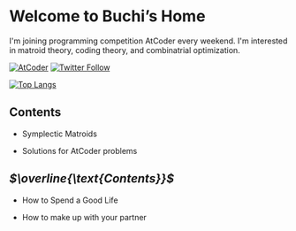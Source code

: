 # **$\text{Welcome to Buchi's Home}$**

I'm joining programming competition AtCoder every weekend.
I'm interested in matroid theory, coding theory, and combinatrial optimization.

[![AtCoder](https://img.shields.io/endpoint?url=https%3A%2F%2Fatcoder-badges.now.sh%2Fapi%2Fatcoder%2Fjson%2FMRBuchi)](https://atcoder.jp/users/MRBuchi)
[![Twitter Follow](https://img.shields.io/twitter/follow/MRB_uchi?style=social)](https://twitter.com/MRB_uchi)

[![Top Langs](https://github-readme-stats.vercel.app/api/top-langs/?username=buchi1002&theme=dark&layout=compact&langs_count=10)](https://github.com/anuraghazra/github-readme-stats)

## **$\text{Contents}$**

- Symplectic Matroids

- Solutions for AtCoder problems

## ***$\overline{\text{Contents}}$***

- How to Spend a Good Life

- How to make up with your partner
